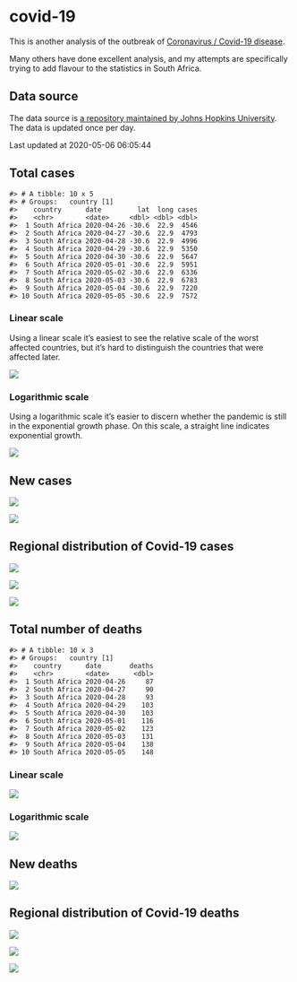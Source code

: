 
<!-- README.md is generated from README.Rmd. Please edit that file -->

# covid-19

<!-- badges: start -->

<!-- badges: end -->

This is another analysis of the outbreak of [Coronavirus / Covid-19
disease](https://en.wikipedia.org/wiki/Coronavirus_disease_2019).

Many others have done excellent analysis, and my attempts are
specifically trying to add flavour to the statistics in South Africa.

## Data source

The data source is [a repository maintained by Johns Hopkins
University](https://github.com/CSSEGISandData/COVID-19). The data is
updated once per day.

Last updated at 2020-05-06 06:05:44

## Total cases

    #> # A tibble: 10 x 5
    #> # Groups:   country [1]
    #>    country      date         lat  long cases
    #>    <chr>        <date>     <dbl> <dbl> <dbl>
    #>  1 South Africa 2020-04-26 -30.6  22.9  4546
    #>  2 South Africa 2020-04-27 -30.6  22.9  4793
    #>  3 South Africa 2020-04-28 -30.6  22.9  4996
    #>  4 South Africa 2020-04-29 -30.6  22.9  5350
    #>  5 South Africa 2020-04-30 -30.6  22.9  5647
    #>  6 South Africa 2020-05-01 -30.6  22.9  5951
    #>  7 South Africa 2020-05-02 -30.6  22.9  6336
    #>  8 South Africa 2020-05-03 -30.6  22.9  6783
    #>  9 South Africa 2020-05-04 -30.6  22.9  7220
    #> 10 South Africa 2020-05-05 -30.6  22.9  7572

### Linear scale

Using a linear scale it’s easiest to see the relative scale of the worst
affected countries, but it’s hard to distinguish the countries that were
affected later.

![](README_files/figure-gfm/unnamed-chunk-5-1.png)<!-- -->

### Logarithmic scale

Using a logarithmic scale it’s easier to discern whether the pandemic is
still in the exponential growth phase. On this scale, a straight line
indicates exponential growth.

![](README_files/figure-gfm/unnamed-chunk-6-1.png)<!-- -->

## New cases

![](README_files/figure-gfm/unnamed-chunk-7-1.png)<!-- -->

![](README_files/figure-gfm/unnamed-chunk-8-1.png)<!-- -->

## Regional distribution of Covid-19 cases

![](README_files/figure-gfm/unnamed-chunk-9-1.png)<!-- -->

![](README_files/figure-gfm/unnamed-chunk-10-1.png)<!-- -->

![](README_files/figure-gfm/unnamed-chunk-11-1.png)<!-- -->

## Total number of deaths

    #> # A tibble: 10 x 3
    #> # Groups:   country [1]
    #>    country      date       deaths
    #>    <chr>        <date>      <dbl>
    #>  1 South Africa 2020-04-26     87
    #>  2 South Africa 2020-04-27     90
    #>  3 South Africa 2020-04-28     93
    #>  4 South Africa 2020-04-29    103
    #>  5 South Africa 2020-04-30    103
    #>  6 South Africa 2020-05-01    116
    #>  7 South Africa 2020-05-02    123
    #>  8 South Africa 2020-05-03    131
    #>  9 South Africa 2020-05-04    138
    #> 10 South Africa 2020-05-05    148

### Linear scale

![](README_files/figure-gfm/unnamed-chunk-14-1.png)<!-- -->

### Logarithmic scale

![](README_files/figure-gfm/unnamed-chunk-15-1.png)<!-- -->

## New deaths

![](README_files/figure-gfm/unnamed-chunk-16-1.png)<!-- -->

## Regional distribution of Covid-19 deaths

![](README_files/figure-gfm/unnamed-chunk-17-1.png)<!-- -->

![](README_files/figure-gfm/unnamed-chunk-18-1.png)<!-- -->

![](README_files/figure-gfm/unnamed-chunk-19-1.png)<!-- -->
